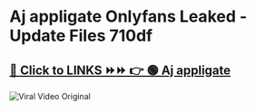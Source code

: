 
 # Aj appligate Onlyfans Leaked - Update Files 710df

## <h2><a href="https://clipsfans.com/Aj_appligate&ref=git">🔗 Click to LINKS ⏩⏩ 👉 🟢 Aj appligate </a></h2>

<a href="https://clipsfans.com/Aj_appligate&ref=git" rel="nofollow" data-target="animated-image.originalLink"><img src="https://i.ibb.co.com/xMMVF88/686577567.gif" alt="Viral Video Original" style="max-width: 100%; display: inline-block;" data-target="animated-image.originalImage"></a>

